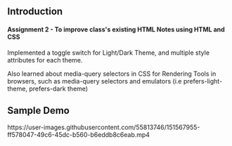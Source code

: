 <h2> Introduction </h2>

<h4> Assignment 2 - To improve class's existing HTML Notes using HTML and CSS </h4>

Implemented a toggle switch for Light/Dark Theme, and multiple style attributes for each theme.

Also learned about media-query selectors in CSS for Rendering Tools in browsers, such as media-query selectors and emulators (i.e prefers-light-theme, prefers-dark theme)

<h2> Sample Demo </h2>
https://user-images.githubusercontent.com/55813746/151567955-ff578047-49c6-45dc-b560-b6eddb8c6eab.mp4


